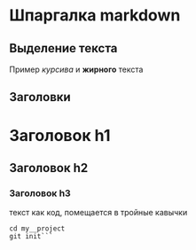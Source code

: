 # Шпаргалка markdown

## Выделение текста

Пример _курсива_ и **жирного** текста

## Заголовки 

# Заголовок h1
## Заголовок h2
### Заголовок h3

текст как код, помещается в тройные кавычки


```mkdir my__project
cd my__project
git init```